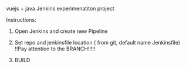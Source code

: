 vuejs + java Jenkins experimenatiton project

Instructions:

1. Open Jenkins and create new Pipeline

2. Set repo and jenkinsfile location ( from git, default name Jenkinsfile) !!Pay attention to the BRANCH!!!!!

3. BUILD
